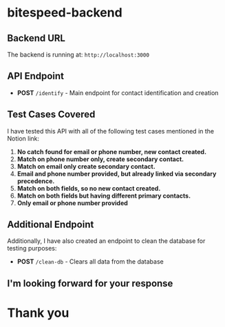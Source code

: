 # bitespeed-backend

## Backend URL
The backend is running at: `http://localhost:3000`

## API Endpoint
- **POST** `/identify` - Main endpoint for contact identification and creation

## Test Cases Covered
I have tested this API with all of the following test cases mentioned in the Notion link:

1. **No catch found for email or phone number, new contact created.**
2. **Match on phone number only, create secondary contact.**
3. **Match on email only create secondary contact.**
4. **Email and phone number provided, but already linked via secondary precedence.**
5. **Match on both fields, so no new contact created.**
6. **Match on both fields but having different primary contacts.**
7. **Only email or phone number provided**

## Additional Endpoint
Additionally, I have also created an endpoint to clean the database for testing purposes:
- **POST** `/clean-db` - Clears all data from the database


## I'm looking forward for your response

# Thank you
